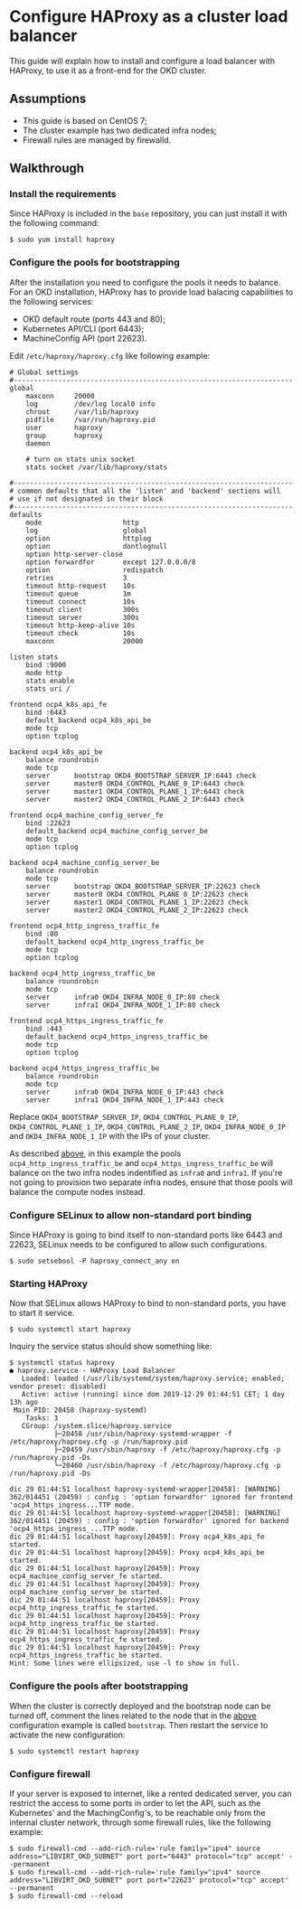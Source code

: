 # Configure HAProxy as a cluster load balancer

This guide will explain how to install and configure a load balancer with HAProxy, to use it as a front-end for the OKD cluster.

## Assumptions

 - This guide is based on CentOS 7;
 - The cluster example has two dedicated infra nodes;
 - Firewall rules are managed by firewalld.

## Walkthrough
### Install the requirements
Since HAProxy is included in the `base` repository, you can just install it with the following command:
```
$ sudo yum install haproxy
```
### Configure the pools for bootstrapping
After the installation you need to configure the pools it needs to balance.
For an OKD installation, HAProxy has to provide load balacing capabilities to the following services:

 - OKD default route (ports 443 and 80);
 - Kubernetes API/CLI (port 6443);
 - MachineConfig API (port 22623).

Edit `/etc/haproxy/haproxy.cfg` like following example:
```
# Global settings
#---------------------------------------------------------------------
global
    maxconn     20000
    log         /dev/log local0 info
    chroot      /var/lib/haproxy
    pidfile     /var/run/haproxy.pid
    user        haproxy
    group       haproxy
    daemon

    # turn on stats unix socket
    stats socket /var/lib/haproxy/stats

#---------------------------------------------------------------------
# common defaults that all the 'listen' and 'backend' sections will
# use if not designated in their block
#---------------------------------------------------------------------
defaults
    mode                    http
    log                     global
    option                  httplog
    option                  dontlognull
    option http-server-close
    option forwardfor       except 127.0.0.0/8
    option                  redispatch
    retries                 3
    timeout http-request    10s
    timeout queue           1m
    timeout connect         10s
    timeout client          300s
    timeout server          300s
    timeout http-keep-alive 10s
    timeout check           10s
    maxconn                 20000

listen stats
    bind :9000
    mode http
    stats enable
    stats uri /

frontend ocp4_k8s_api_fe
    bind :6443
    default_backend ocp4_k8s_api_be
    mode tcp
    option tcplog

backend ocp4_k8s_api_be
    balance roundrobin
    mode tcp
    server      bootstrap OKD4_BOOTSTRAP_SERVER_IP:6443 check
    server      master0 OKD4_CONTROL_PLANE_0_IP:6443 check
    server      master1 OKD4_CONTROL_PLANE_1_IP:6443 check
    server      master2 OKD4_CONTROL_PLANE_2_IP:6443 check

frontend ocp4_machine_config_server_fe
    bind :22623
    default_backend ocp4_machine_config_server_be
    mode tcp
    option tcplog

backend ocp4_machine_config_server_be
    balance roundrobin
    mode tcp
    server      bootstrap OKD4_BOOTSTRAP_SERVER_IP:22623 check
    server      master0 OKD4_CONTROL_PLANE_0_IP:22623 check
    server      master1 OKD4_CONTROL_PLANE_1_IP:22623 check
    server      master2 OKD4_CONTROL_PLANE_2_IP:22623 check

frontend ocp4_http_ingress_traffic_fe
    bind :80
    default_backend ocp4_http_ingress_traffic_be
    mode tcp
    option tcplog

backend ocp4_http_ingress_traffic_be
    balance roundrobin
    mode tcp
    server      infra0 OKD4_INFRA_NODE_0_IP:80 check
    server      infra1 OKD4_INFRA_NODE_1_IP:80 check

frontend ocp4_https_ingress_traffic_fe
    bind :443
    default_backend ocp4_https_ingress_traffic_be
    mode tcp
    option tcplog

backend ocp4_https_ingress_traffic_be
    balance roundrobin
    mode tcp
    server      infra0 OKD4_INFRA_NODE_0_IP:443 check
    server      infra1 OKD4_INFRA_NODE_1_IP:443 check
```
Replace `OKD4_BOOTSTRAP_SERVER_IP`, `OKD4_CONTROL_PLANE_0_IP`, `OKD4_CONTROL_PLANE_1_IP`, `OKD4_CONTROL_PLANE_2_IP`, `OKD4_INFRA_NODE_0_IP` and `OKD4_INFRA_NODE_1_IP` with the IPs of your cluster.

As described [above](#assumptions), in this example the pools `ocp4_http_ingress_traffic_be` and `ocp4_https_ingress_traffic_be` will balance on the two infra nodes indentified as `infra0` and `infra1`.
If you're not going to provision two separate infra nodes, ensure that those pools will balance the compute nodes instead.

### Configure SELinux to allow non-standard port binding
Since HAProxy is going to bind itself to non-standard ports like 6443 and 22623, SELinux needs to be configured to allow such configurations.
```
$ sudo setsebool -P haproxy_connect_any on
```
### Starting HAProxy
Now that SELinux allows HAProxy to bind to non-standard ports, you have to start it service.
```
$ sudo systemctl start haproxy
```
Inquiry the service status should show something like:
```
$ systemctl status haproxy
● haproxy.service - HAProxy Load Balancer
   Loaded: loaded (/usr/lib/systemd/system/haproxy.service; enabled; vendor preset: disabled)
   Active: active (running) since dom 2019-12-29 01:44:51 CET; 1 day 13h ago
 Main PID: 20458 (haproxy-systemd)
    Tasks: 3
   CGroup: /system.slice/haproxy.service
           ├─20458 /usr/sbin/haproxy-systemd-wrapper -f /etc/haproxy/haproxy.cfg -p /run/haproxy.pid
           ├─20459 /usr/sbin/haproxy -f /etc/haproxy/haproxy.cfg -p /run/haproxy.pid -Ds
           └─20460 /usr/sbin/haproxy -f /etc/haproxy/haproxy.cfg -p /run/haproxy.pid -Ds

dic 29 01:44:51 localhost haproxy-systemd-wrapper[20458]: [WARNING] 362/014451 (20459) : config : 'option forwardfor' ignored for frontend 'ocp4_https_ingress...TTP mode.
dic 29 01:44:51 localhost haproxy-systemd-wrapper[20458]: [WARNING] 362/014451 (20459) : config : 'option forwardfor' ignored for backend 'ocp4_https_ingress_...TTP mode.
dic 29 01:44:51 localhost haproxy[20459]: Proxy ocp4_k8s_api_fe started.
dic 29 01:44:51 localhost haproxy[20459]: Proxy ocp4_k8s_api_be started.
dic 29 01:44:51 localhost haproxy[20459]: Proxy ocp4_machine_config_server_fe started.
dic 29 01:44:51 localhost haproxy[20459]: Proxy ocp4_machine_config_server_be started.
dic 29 01:44:51 localhost haproxy[20459]: Proxy ocp4_http_ingress_traffic_fe started.
dic 29 01:44:51 localhost haproxy[20459]: Proxy ocp4_http_ingress_traffic_be started.
dic 29 01:44:51 localhost haproxy[20459]: Proxy ocp4_https_ingress_traffic_fe started.
dic 29 01:44:51 localhost haproxy[20459]: Proxy ocp4_https_ingress_traffic_be started.
Hint: Some lines were ellipsized, use -l to show in full.
```

### Configure the pools after bootstrapping
When the cluster is correctly deployed and the bootstrap node can be turned off, comment the lines related to the node that in the [above](#configure-the-pools-for-bootstrapping) configuration example is called `bootstrap`.
Then restart the service to activate the new configuration:
```
$ sudo systemctl restart haproxy
```

### Configure firewall
If your server is exposed to internet, like a rented dedicated server, you can restrict the access to some ports in order to let the API, such as the Kubernetes' and the MachingConfig's, to be reachable only from the internal cluster network, through some firewall rules, like the following example:
```
$ sudo firewall-cmd --add-rich-rule='rule family="ipv4" source address="LIBVIRT_OKD_SUBNET" port port="6443" protocol="tcp" accept' --permanent
$ sudo firewall-cmd --add-rich-rule='rule family="ipv4" source address="LIBVIRT_OKD_SUBNET" port port="22623" protocol="tcp" accept' --permanent
$ sudo firewall-cmd --reload
```


